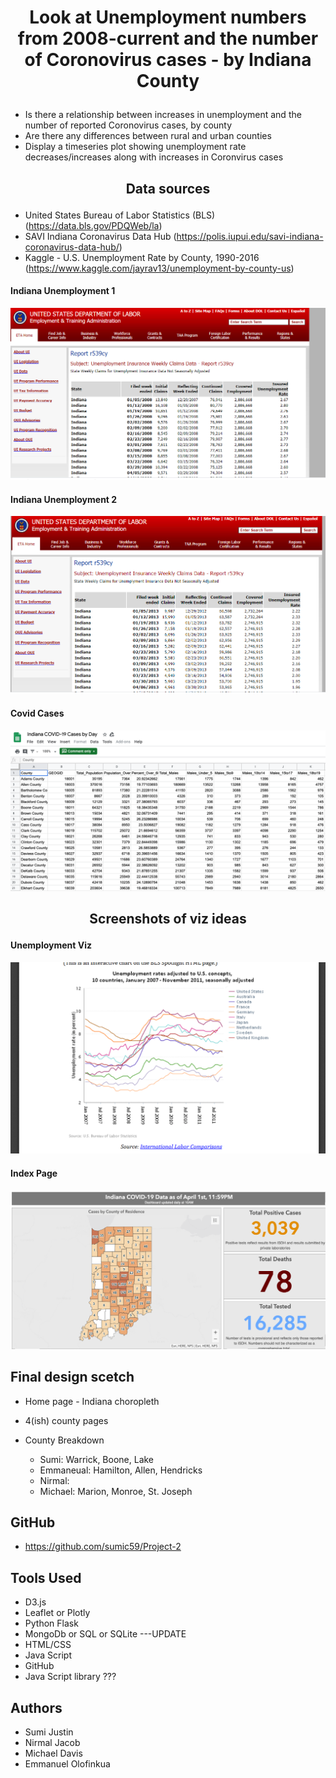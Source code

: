 # <p align="center"> **Look at Unemployment numbers from 2008-current and the number of Coronovirus cases - by Indiana County**</p>
- Is there a relationship between increases in unemployment and the number of reported Coronovirus cases, by county
- Are there any differences between rural and urban counties
- Display a timeseries plot showing unemployment rate decreases/increases along with increases in Coronvirus cases

## <p align="center"> **Data sources** </p>
- United States Bureau of Labor Statistics (BLS) (https://data.bls.gov/PDQWeb/la)
- SAVI Indiana Coronavirus Data Hub (https://polis.iupui.edu/savi-indiana-coronavirus-data-hub/)
- Kaggle - U.S. Unemployment Rate by County, 1990-2016 (https://www.kaggle.com/jayrav13/unemployment-by-county-us)

#### Indiana Unemployment 1
![IN UI 1](images/IN_UI_1.png)

#### Indiana Unemployment 2
![IN UI 2](images/IN_UI_2.png)

#### Covid Cases
![Covid Cases screen shot](images/CovidCasesByCountyScreenShot.png)

## <p align="center"> **Screenshots of viz ideas**  </p>

#### Unemployment Viz
![Unemployment Viz idea](images/UnemploymentVizIdea.PNG)

#### Index Page
![Index Page idea](images/IndexPageIdea.png)


## Final design scetch
- Home page - Indiana choropleth
- 4(ish) county pages

- County Breakdown
    * Sumi: Warrick, Boone, Lake
    * Emmaneual:  Hamilton, Allen, Hendricks
    * Nirmal:  
    * Michael:  Marion, Monroe, St. Joseph

## GitHub
- https://github.com/sumic59/Project-2

## Tools Used
- D3.js
- Leaflet or Plotly
- Python Flask
- MongoDb or SQL or SQLite    ---UPDATE
- HTML/CSS
- Java Script
- GitHub
- Java Script library ???

## Authors
- Sumi Justin
- Nirmal Jacob
- Michael Davis
- Emmanuel Olofinkua

